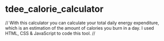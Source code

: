 # tdee_calorie_calculator
// With this calculator you can calculate your total daily energy expenditure, which is an estimation of the amount of calories you burn in a day. I used HTML, CSS & JavaScript to code this tool.
//
